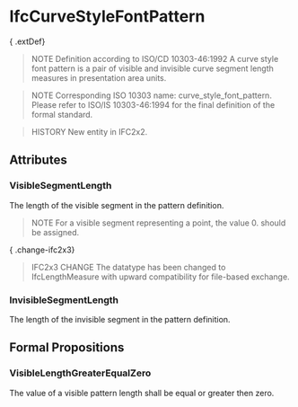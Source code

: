 # IfcCurveStyleFontPattern

{ .extDef}<!-- end of definition -->
> NOTE Definition according to ISO/CD 10303-46:1992
> A curve style font pattern is a pair of visible and invisible curve segment length measures in presentation area units.

> NOTE Corresponding ISO 10303 name: curve_style_font_pattern. Please refer to ISO/IS 10303-46:1994 for the final definition of the formal standard.

> HISTORY New entity in IFC2x2.

## Attributes

### VisibleSegmentLength
The length of the visible segment in the pattern definition.
> NOTE For a visible segment representing a point, the value 0. should be assigned.

{ .change-ifc2x3}
> IFC2x3 CHANGE The datatype has been changed to IfcLengthMeasure with upward compatibility for file-based exchange.

### InvisibleSegmentLength
The length of the invisible segment in the pattern definition.

## Formal Propositions

### VisibleLengthGreaterEqualZero
The value of a visible pattern length shall be equal or greater then zero.
